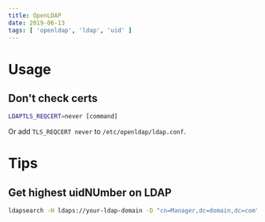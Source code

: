 ```yaml
---
title: OpenLDAP
date: 2019-06-13
tags: [ 'openldap', 'ldap', 'uid' ]
---
```


# Usage

## Don't check certs

```bash
LDAPTLS_REQCERT=never [command]
```

Or add `TLS_REQCERT never` to `/etc/openldap/ldap.conf`.

# Tips

## Get highest uidNUmber on LDAP

```bash
ldapsearch -H ldaps://your-ldap-domain -D "cn=Manager,dc=domain,dc=com" -W | awk '/uidNumber: / {print $2}' | sort | tail -n 1
```
